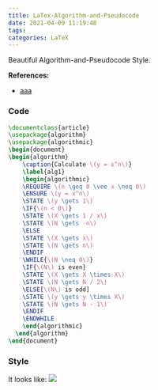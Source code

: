 ```yaml
---
title: LaTex-Algorithm-and-Pseudocode
date: 2021-04-09 11:19:48
tags:
categories: LaTeX
---
```


Beautiful Algorithm-and-Pseudocode Style.

<!--more-->

**References:**
- [aaa](232)


### Code

```latex
\documentclass{article}
\usepackage{algorithm}
\usepackage{algorithmic}
\begin{document}
\begin{algorithm}
    \caption{Calculate \(y = x^n\)}
    \label{alg1}
    \begin{algorithmic}
    \REQUIRE \(n \geq 0 \vee x \neq 0\)
    \ENSURE \(y = x^n\)
    \STATE \(y \gets 1\)
    \IF{\(n < 0\)}
    \STATE \(X \gets 1 / x\)
    \STATE \(N \gets -n\)
    \ELSE
    \STATE \(X \gets x\)
    \STATE \(N \gets n\)
    \ENDIF
    \WHILE{\(N \neq 0\)}
    \IF{\(N\) is even}
    \STATE \(X \gets X \times X\)
    \STATE \(N \gets N / 2\)
    \ELSE[\(N\) is odd]
    \STATE \(y \gets y \times X\)
    \STATE \(N \gets N - 1\)
    \ENDIF
    \ENDWHILE
    \end{algorithmic}
  \end{algorithm}
\end{document}
```

### Style

It looks like:
<img src ="https://cdn.jsdelivr.net/gh/zhu-jl18/cdn4blog/2021-4/LaTex-Algorithm-and-Pseudocode-01.PNG" style="width:%60">